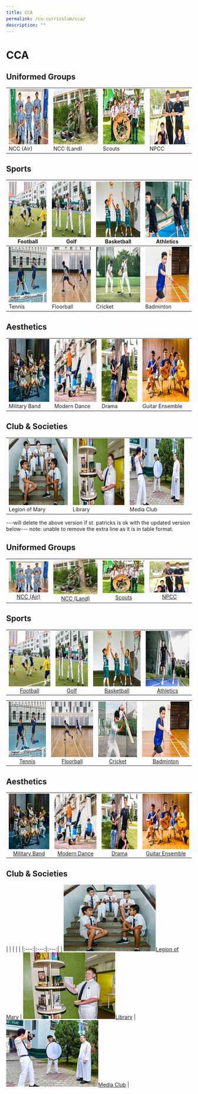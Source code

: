```yaml
---
title: CCA
permalink: /co-curriculum/cca/
description: ""
---
```

# CCA


## Uniformed Groups


|   |   |   |  |
| -------- | -------- | -------- | -------- | 
|  <img src="images/2022_Migration/NCCAir.jpg" style="width:250px; height:150px"> NCC (Air)    | <img src="images/2022_Migration/NCCLand_Thm.jpg" style="width:250px; height:150px"/>  NCC (Land)    | <img src="/images/2022_Migration/Scouts.jpg" style="width:250px; height:150px"/>  Scouts     |  <img src="/images/2022_Migration/NPCC.jpg" style="width:250px; height:150px"/> NPCC     |    

## Sports


<img src="/images/2022_Migration/football.jpg" style="width:250px; height:150px"/> Football  | <img src="/images/2022_Migration/Golf.jpg" style="width:250px; height:150px"/> Golf | <img src="/images/2022_Migration/Basketball.jpg" style="width:250px; height:150px"/> Basketball | <img src="/images/2022_Migration/track%20n%20Field.jpg" style="width:250px; height:150px"/> Athletics |
|-----|-----|-----|-----|
<a href="/cca/Sports/tennis/"><img src="/images/2022_Migration/tennis.jpg" style="width:250px; height:150px"/></a> Tennis  | <img src="/images/CCA_Update_Dec2022/Floorball_Thm.jpg" style="width:250px; height:150px"/> Floorball | <img src="/images/2022_Migration/Cricket.jpg" style="width:250px; height:150px"/> Cricket | <img src="/images/2022_Migration/Badminton.jpg" style="width:250px; height:150px"/> Badminton |

## Aesthetics

|   |   |   |  |
| -------- | -------- | -------- | -------- | 
<img src="images/2022_Migration/Military%20Band.jpg" style="width:250px; height:170px"/> Military Band  | <img src="images/2022_Migration/dance.jpg" style="width:250px; height:170px"/> Modern Dance | <img src="/images/2022_Migration/drama.jpg" style="width:250px; height:170px"/> Drama | <img src="/images/2022_Migration/Guitar%20Ensemble.jpg" style="width:250px; height:170px"/> Guitar Ensemble |


## Club & Societies

|   |   |   |  |
| -------- | -------- | -------- | -------- | 
 <img src="/images/2022_Migration/legion%20of%20mary.jpg" style="width:250px; height:180px"/> Legion of Mary  | <img src="/images/2022_Migration/Library.jpg" style="width:250px; height:180px"/> Library | <img src="/images/2022_Migration/media%20and%20design.jpg" style="width:250px; height:180px"/> Media Club |

---will delete the above version if st. patricks is ok with the updated version below---
note: unable to remove the extra line as it is in table format.

##  **Uniformed Groups**

|  |  |  |  |
|:---:|:---:|:---:|:---:|
|<a href="https://staging.dgqb0jbouderh.amplifyapp.com/cca/Uniformed-Groups/ncc-air/"><img style="width:100%" src="/images/2022_Migration/NCCAir.jpg"></a>[NCC (Air)](https://staging.dgqb0jbouderh.amplifyapp.com/cca/Uniformed-Groups/ncc-air/) | <a href="https://staging.dgqb0jbouderh.amplifyapp.com/cca/Uniformed-Groups/ncc-land/"><img style="width:100%" src="/images/2022_Migration/NCCLand_Thm.jpg"></a>[NCC (Land)](https://staging.dgqb0jbouderh.amplifyapp.com/cca/Uniformed-Groups/ncc-land/) | <a href="https://staging.dgqb0jbouderh.amplifyapp.com/cca/Uniformed-Groups/scouts/"><img style="width:100%" src="/images/2022_Migration/Scouts.jpg"></a>[Scouts](https://staging.dgqb0jbouderh.amplifyapp.com/cca/Uniformed-Groups/scouts/) | <a href="https://staging.dgqb0jbouderh.amplifyapp.com/cca/Uniformed-Groups/npcc/"><img style="width:100%" src="/images/2022_Migration/NPCC.jpg"></a>[NPCC](https://staging.dgqb0jbouderh.amplifyapp.com/cca/Uniformed-Groups/npcc/)

##  **Sports**

|  |  |  |  |
|:---:|:---:|:---:|:---:|
| <a href="https://staging.dgqb0jbouderh.amplifyapp.com/cca/Sports/football/"><img style="width:250px; height:150px" src="/images/2022_Migration/football.jpg"></a>[Football](https://staging.dgqb0jbouderh.amplifyapp.com/cca/Sports/football/) | <a href="https://staging.dgqb0jbouderh.amplifyapp.com/cca/Sports/golf/"><img style="width:250px; height:150px" src="/images/2022_Migration/Golf.jpg"></a>[Golf](https://staging.dgqb0jbouderh.amplifyapp.com/cca/Sports/golf/) | <a href="https://staging.dgqb0jbouderh.amplifyapp.com/cca/Sports/basketball/"><img style="width:250px; height:150px" src="/images/2022_Migration/Basketball.jpg"></a>[Basketball](https://staging.dgqb0jbouderh.amplifyapp.com/cca/Sports/basketball/) | <a href="https://staging.dgqb0jbouderh.amplifyapp.com/cca/Sports/athletics/"><img style="width:250px; height:150px" src="/images/2022_Migration/Athletics.jpg"></a>[Athletics](https://staging.dgqb0jbouderh.amplifyapp.com/cca/Sports/athletics/) |

|  |  |  |  |
|:---:|:---:|:---:|:---:|
| <a href="https://staging.dgqb0jbouderh.amplifyapp.com/cca/Sports/tennis/"><img style="width:250px; height:150px" src="/images/2022_Migration/tennis.jpg"></a>[Tennis](https://staging.dgqb0jbouderh.amplifyapp.com/cca/Sports/tennis/) | <a href="(https://staging.dgqb0jbouderh.amplifyapp.com/cca/Sports/Floorball/"><img style="width:250px; height:150px" src="/images/CCA_Update_Dec2022/Floorball.jpeg"></a>[Floorball](https://staging.dgqb0jbouderh.amplifyapp.com/cca/Sports/Floorball/) | <a href="https://staging.dgqb0jbouderh.amplifyapp.com/cca/Sports/cricket/"><img style="width:250px; height:150px" src="/images/2022_Migration/cricket.jpg"></a>[Cricket](https://staging.dgqb0jbouderh.amplifyapp.com/cca/Sports/cricket/) | <a href="https://staging.dgqb0jbouderh.amplifyapp.com/cca/Sports/badminton/"><img style="width:250px; height:150px" src="/images/2022_Migration/Badminton.jpg"></a>[Badminton](https://staging.dgqb0jbouderh.amplifyapp.com/cca/Sports/badminton/) |

##  **Aesthetics**

|  |  |  |  |
|:---:|:---:|:---:|:---:|
|<a href="https://staging.dgqb0jbouderh.amplifyapp.com/cca/Aesthetics/military-band/"><img style="width:250px; height:150px" src="/images/2022_Migration/Military%20Band.jpg"></a>[Military Band](https://staging.dgqb0jbouderh.amplifyapp.com/cca/Aesthetics/military-band/) | <a href="https://staging.dgqb0jbouderh.amplifyapp.com/cca/Aesthetics/modern-dance/"><img style="width:250px; height:150px" src="/images/2022_Migration/dance.jpg"></a>[Modern Dance](https://staging.dgqb0jbouderh.amplifyapp.com/cca/Aesthetics/modern-dance/) | <a href="https://staging.dgqb0jbouderh.amplifyapp.com/cca/Aesthetics/drama/"><img style="width:250px; height:150px" src="/images/2022_Migration/drama.jpg"></a>[Drama](https://staging.dgqb0jbouderh.amplifyapp.com/cca/Aesthetics/drama/) | <a href="https://staging.dgqb0jbouderh.amplifyapp.com/cca/Aesthetics/guitar-ensemble/"><img style="width:250px; height:150px" src="/images/2022_Migration/Guitar%20Ensemble.jpg"></a>[Guitar Ensemble](https://staging.dgqb0jbouderh.amplifyapp.com/cca/Aesthetics/guitar-ensemble/) |

##  **Club & Societies**

|  |  |  |  |
|:---:|:---:|:---:|
| <a href="webhere"><img style="width:250px; height:180px" src="/images/2022_Migration/legion%20of%20mary.jpg"></a>[Legion of Mary](https://staging.dgqb0jbouderh.amplifyapp.com/cca/Clubs-and-Societies/legion-of-mary/) | <a href="webhere"><img style="width:250px; height:180px" src="/images/2022_Migration/Library.jpg"></a>[Library](https://staging.dgqb0jbouderh.amplifyapp.com/cca/Clubs-and-Societies/library/) | <a href="webhere"><img style="width:250px; height:180px" src="/images/2022_Migration/media%20and%20design.jpg"></a>[Media Club](https://staging.dgqb0jbouderh.amplifyapp.com/cca/Clubs-and-Societies/media-club/) |